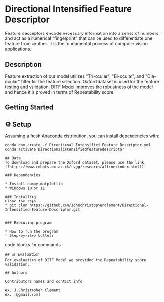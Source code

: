 # Directional Intensified Feature Descriptor

Feature descriptors encode necessary information into a series of numbers and act as a  numerical “fingerprint” that can be used to differentiate one feature from another. It is the fundamental process of computer vision applications.

## Description

Feature extraction of our model utilizes "Tri-ocular", "Bi-ocular", and "Dia-ocular" filter for the feature selection. Oxford dataset is used for the feature testing and validation. DITF Model improves the robustness of the model and hence it is proved in terms of Repeatability score.

## Getting Started
## ⚙️ Setup
Assuming a fresh [Anaconda](https://www.anaconda.com/download/) distribution, you can install dependencies with:

```shell
conda env create -f Directional Intensified Feature Descriptor.yml
conda activate Directionalintensifiedfeaturedescriptor

## Data
To download and prepare the Oxford dataset, please use the link ([https://www.robots.ox.ac.uk/~vgg/research/affine/index.html]).

### Dependencies

* Install numpy,matplotlib
* Windows 10 or 11

### Installing
Clone the repo
* git clon https://github.com/Johnchristopherclement/Directional-Intensified-Feature-Descriptor.git


### Executing program

* How to run the program
* Step-by-step bullets
```
code blocks for commands
```
## 📊 Evaluation
For evaluation of DITF Model we provided the Repeatability score validation.

## Authors

Contributors names and contact info

ex. J.Christopher Clement
ex. [@gmail.com]


